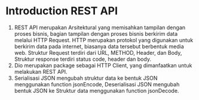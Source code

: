 # Introduction REST API 

1. REST API merupakan Arsitektural yang memisahkan tampilan dengan proses bisnis, bagian tampilan dengan proses bisnis berkirim data melalui HTTP Request. HTTP merupakan protokol yang digunakan untuk berkirim data pada internet, biasanya data tersebut berbentuk media web. Struktur Request terdiri dari URL, METHOD, Header, dan Body, Struktur response terdiri status code, header dan body.
2. Dio merupakan package sebagai HTTP Client, yang dimanfaatkan untuk melakukan REST API.
3. Serialisasi JSON mengubah struktur data ke bentuk JSON menggunakan function jsonEncode, Deserialisasi JSON mengubah bentuk JSON ke Struktur data menggunakan function jsonDecode.